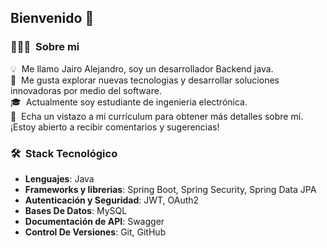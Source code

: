 ## Bienvenido 👋

<!-- ## 👋 &nbsp;Hey there! I'm Aditya -->

### 👨🏻‍💻 &nbsp;Sobre mi

💡 &nbsp;Me llamo Jairo Alejandro, soy un desarrollador Backend java.\
💬 &nbsp;Me gusta explorar nuevas tecnologias y desarrollar soluciones innovadoras por medio del software.\
🎓 &nbsp;Actualmente soy estudiante de ingenieria electrónica.\
📄 &nbsp;Echa un vistazo a mi currículum para obtener más detalles sobre mí. ¡Estoy abierto a recibir comentarios y sugerencias!

### 🛠 &nbsp;Stack Tecnológico

- **Lenguajes**: Java
- **Frameworks y librerias**: Spring Boot, Spring Security, Spring Data JPA
- **Autenticación y Seguridad**: JWT, OAuth2
- **Bases De Datos**: MySQL
- **Documentación de API**: Swagger
- **Control De Versiones**: Git, GitHub
